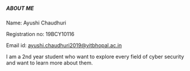 #####  ABOUT ME  #####

Name: Ayushi Chaudhuri

Registration no: 19BCY10116

Email id: ayushi.chaudhuri2019@vitbhopal.ac.in

I am a 2nd year student who want to explore every field of cyber security and want to learn more about them.
